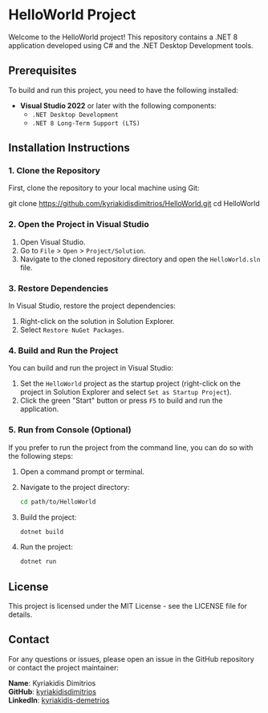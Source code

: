 # HelloWorld Project

Welcome to the HelloWorld project! This repository contains a .NET 8 application developed using C# and the .NET Desktop Development tools.

## Prerequisites

To build and run this project, you need to have the following installed:

- **Visual Studio 2022** or later with the following components:
  - `.NET Desktop Development`
  - `.NET 8 Long-Term Support (LTS)`

## Installation Instructions

### 1. Clone the Repository

First, clone the repository to your local machine using Git:


git clone https://github.com/kyriakidisdimitrios/HelloWorld.git
cd HelloWorld

### 2. Open the Project in Visual Studio

1. Open Visual Studio.
2. Go to `File` > `Open` > `Project/Solution`.
3. Navigate to the cloned repository directory and open the `HelloWorld.sln` file.

### 3. Restore Dependencies

In Visual Studio, restore the project dependencies:

1. Right-click on the solution in Solution Explorer.
2. Select `Restore NuGet Packages`.

### 4. Build and Run the Project

You can build and run the project in Visual Studio:

1. Set the `HelloWorld` project as the startup project (right-click on the project in Solution Explorer and select `Set as Startup Project`).
2. Click the green "Start" button or press `F5` to build and run the application.

### 5. Run from Console (Optional)

If you prefer to run the project from the command line, you can do so with the following steps:

1. Open a command prompt or terminal.
2. Navigate to the project directory:

    ```bash
    cd path/to/HelloWorld
    ```

3. Build the project:

    ```bash
    dotnet build
    ```

4. Run the project:

    ```bash
    dotnet run
    ```

## License

This project is licensed under the MIT License - see the LICENSE file for details.

## Contact

For any questions or issues, please open an issue in the GitHub repository or contact the project maintainer:

**Name**: Kyriakidis Dimitrios  
**GitHub**: [kyriakidisdimitrios](https://github.com/kyriakidisdimitrios)  
**LinkedIn**: [kyriakidis-demetrios](https://www.linkedin.com/in/kyriakidis-demetrios)

